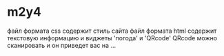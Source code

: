 # m2y4
файл формата css содержит стиль сайта
файл формата html содержит текстовую информацию и виджеты 'погода' и 'QRcode'
QRcode можно сканировать и он приведет вас на ...

